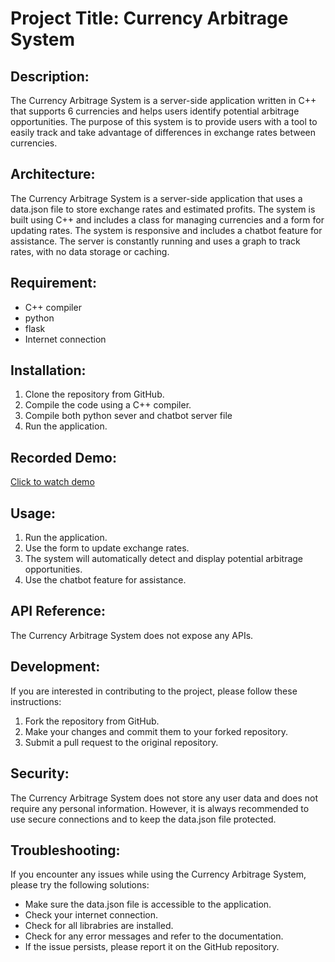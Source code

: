 # Project Title: Currency Arbitrage System

## Description:
The Currency Arbitrage System is a server-side application written in C++ that supports 6 currencies and helps users identify potential arbitrage opportunities. The purpose of this system is to provide users with a tool to easily track and take advantage of differences in exchange rates between currencies.

## Architecture:
The Currency Arbitrage System is a server-side application that uses a data.json file to store exchange rates and estimated profits. The system is built using C++ and includes a class for managing currencies and a form for updating rates. The system is responsive and includes a chatbot feature for assistance. The server is constantly running and uses a graph to track rates, with no data storage or caching.

## Requirement:
- C++ compiler
- python
- flask
- Internet connection

## Installation:
1. Clone the repository from GitHub.
2. Compile the code using a C++ compiler.
3. Compile both python sever and chatbot server file
4. Run the application.

## Recorded Demo:
[Click to watch demo](https://youtu.be/OEFTNQvCNik)

## Usage:
1. Run the application.
2. Use the form to update exchange rates.
3. The system will automatically detect and display potential arbitrage opportunities.
4. Use the chatbot feature for assistance.

## API Reference:
The Currency Arbitrage System does not expose any APIs.

## Development:
If you are interested in contributing to the project, please follow these instructions:
1. Fork the repository from GitHub.
2. Make your changes and commit them to your forked repository.
3. Submit a pull request to the original repository.

## Security:
The Currency Arbitrage System does not store any user data and does not require any personal information. However, it is always recommended to use secure connections and to keep the data.json file protected.

## Troubleshooting:
If you encounter any issues while using the Currency Arbitrage System, please try the following solutions:
- Make sure the data.json file is accessible to the application.
- Check your internet connection.
- Check for all librabries are installed.
- Check for any error messages and refer to the documentation.
- If the issue persists, please report it on the GitHub repository.
